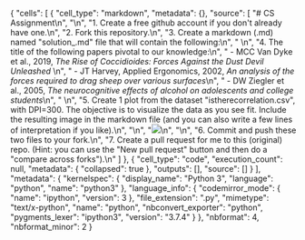 {
 "cells": [
  {
   "cell_type": "markdown",
   "metadata": {},
   "source": [
    "# CS Assignment\n",
    "\n",
    "1. Create a free github account if you don't already have one.\n",
    "2. Fork this repository.\n",
    "3. Create a markdown (.md) named \"solution_<your name>.md\" file that will contain the following:\n",
    "    \n",
    "4. The title of the following papers pivotal to our knowledge:\n",
    "  - MCC Van Dyke et al., 2019, *The Rise of Coccidioides: Forces Against the Dust Devil Unleashed* \n",
    "  - JT Harvey, Applied Ergonomics, 2002, *An analysis of the forces required to drag sheep over various surfaces*\n",
    "  - DW Ziegler et al., 2005, *The neurocognitive effects of alcohol on adolescents and college students*\n",
    "    \n",
    "5. Create 1 plot from the dataset \"istherecorrelation.csv\", with DPI=300. The objective is to visualize the data as you see fit. Include the resulting image in the markdown file (and you can also write a few lines of interpretation if you like).\n",
    "\n",
    "![](CS_Assignment/CS_Assignment_capture.JPG)\n",
    "\n",
    "6. Commit and push these two files to your fork.\n",
    "7. Create a pull request for me to this (original) repo. (Hint: you can use the \"New pull request\" button and then do a \"compare across forks\").\n"
   ]
  },
  {
   "cell_type": "code",
   "execution_count": null,
   "metadata": {
    "collapsed": true
   },
   "outputs": [],
   "source": []
  }
 ],
 "metadata": {
  "kernelspec": {
   "display_name": "Python 3",
   "language": "python",
   "name": "python3"
  },
  "language_info": {
   "codemirror_mode": {
    "name": "ipython",
    "version": 3
   },
   "file_extension": ".py",
   "mimetype": "text/x-python",
   "name": "python",
   "nbconvert_exporter": "python",
   "pygments_lexer": "ipython3",
   "version": "3.7.4"
  }
 },
 "nbformat": 4,
 "nbformat_minor": 2
}

